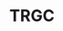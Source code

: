 ---
layout: firm_page
title: "TRGC"
id: "trgc.io"
permalink: "/trgctrgc.io/"
website: "https://trgc.io"
offices: "Amsterdam (Netherlands)"
investment_stages: "Pre-Seed, Seed"
portfolio_companies: "EigenLayer, Altlayer, Movement Labs, PEAQ Network, Zero Gravity, D2X, KRNL Labs, Fuel Labs, INTMAX, Hemi Labs, Lumia, Pangea, Warlock, Space and Time, Flock.io, Apex, Fusion, Union.Build, Hyperspace AI, Jiritsu, Rome Protocol, Mode Network, Avalon Credit Coop, Provably, Centrifuge, Lita Foundation, Althea Network, Fairside, Humanity Protocol, Synternet, Param Labs, Hopr, Prodia, KOII Network, Talus, Lumino AI, Solanium, Gasp, Lunar Crush, OnRamper, Liquify, Agentcoin, Redstone Finance, SubQuery, PUSH Protocol, Pocket Network, Massa Labs, Shardeum, Mintbase, Evertas, Gateway.fm, Agnostic, Paloma Chain, ICHI, ETH.Limo, Aleph.im, Tenderize"
portfolio_link: "https://trgc.io/portfolio"
investment_markets: "Digital assets, blockchains, blockchain related companies"
founded_year: "2018"
description: "TRGC is a research-driven investment firm focused on digital asset investment opportunities that will spark the internet’s next paradigm shift. They invest in founders building category-defining companies at the cutting edge of digital assets and blockchain technologies. TRGC takes a hands-on approach, aiming to be value-added investors from day one."
linkedin: "https://www.linkedin.com/company/trgc/"
twitter: "https://twitter.com/trgcapi"
instagram: ""
team_page: "https://trgc.io/team"
investor_type: "Venture Capital, Digital Asset Fund"
crunchbase: "https://www.crunchbase.com/organization/trg-token-research-group"
pitchbook: "https://pitchbook.com/profiles/investor/438134-68"

# SEO Optimization
meta_title: "TRGC - VC Firm - projectstartups.com"
meta_description: "TRGC, TRGC is a research-driven investment firm focused on digital asset investment opportunities that will spark the internet’s next paradigm shift. They i..."
meta_keywords: "TRGC, Digital assets, blockchains, blockchain related companies, VC firm, venture capital, startup investor, projectstartups.com"
canonical_url: "https://vc.projectstartups.com/trgctrgc.io/"
---
